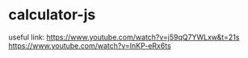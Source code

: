 # calculator-js
useful link:
            https://www.youtube.com/watch?v=j59qQ7YWLxw&t=21s
            https://www.youtube.com/watch?v=InKP-eRx6ts
